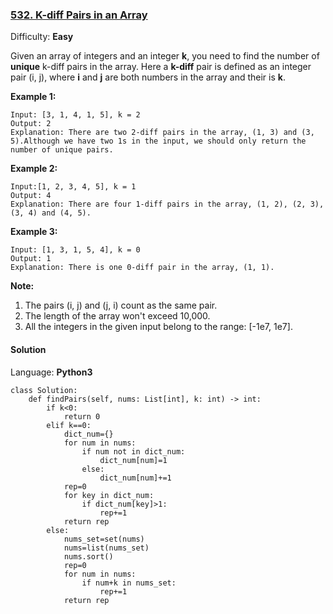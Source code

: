### [532\. K-diff Pairs in an Array](https://leetcode.com/problems/k-diff-pairs-in-an-array/)

Difficulty: **Easy**


Given an array of integers and an integer **k**, you need to find the number of **unique** k-diff pairs in the array. Here a **k-diff** pair is defined as an integer pair (i, j), where **i** and **j** are both numbers in the array and their is **k**.

**Example 1:**  

```
Input: [3, 1, 4, 1, 5], k = 2
Output: 2
Explanation: There are two 2-diff pairs in the array, (1, 3) and (3, 5).Although we have two 1s in the input, we should only return the number of unique pairs.
```

**Example 2:**  

```
Input:[1, 2, 3, 4, 5], k = 1
Output: 4
Explanation: There are four 1-diff pairs in the array, (1, 2), (2, 3), (3, 4) and (4, 5).
```

**Example 3:**  

```
Input: [1, 3, 1, 5, 4], k = 0
Output: 1
Explanation: There is one 0-diff pair in the array, (1, 1).
```

**Note:**  

1.  The pairs (i, j) and (j, i) count as the same pair.
2.  The length of the array won't exceed 10,000.
3.  All the integers in the given input belong to the range: [-1e7, 1e7].


#### Solution

Language: **Python3**

```python3
class Solution:
    def findPairs(self, nums: List[int], k: int) -> int:
        if k<0:
            return 0
        elif k==0:
            dict_num={}
            for num in nums:
                if num not in dict_num:
                    dict_num[num]=1
                else:
                    dict_num[num]+=1
            rep=0
            for key in dict_num:
                if dict_num[key]>1:
                    rep+=1
            return rep
        else:
            nums_set=set(nums)
            nums=list(nums_set)
            nums.sort()
            rep=0
            for num in nums:
                if num+k in nums_set:
                    rep+=1
            return rep
```
